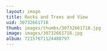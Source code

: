 ```yaml
---
layout: image
title: Rocks and Trees and View
uid: 30732661718
thumb: images/thumbs/30732661718.jpg
image: images/30732661718.jpg
album: 72157671124488797
---
```


